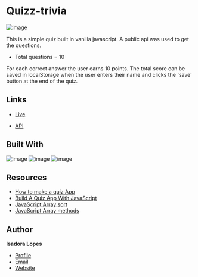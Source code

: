 # Quizz-trivia

![image](https://user-images.githubusercontent.com/80006401/134565499-8adc7ff8-1c70-4e9d-bb23-3ffbedff78b6.png)

This is a simple quiz built in vanilla javascript. A public api was used to get the questions.

- Total questions = 10

For each correct answer the user earns 10 points. The total score can be saved in 
localStorage when the user enters their name and clicks the 'save' button at the end of the quiz.

## Links

- [Live](https://quiz-trivia-test.netlify.app/)

- [API](https://opentdb.com/api_config.php)


## Built With

![image](https://img.shields.io/badge/HTML-239120?style=for-the-badge&logo=html5&logoColor=white)
![image](https://img.shields.io/badge/CSS-239120?&style=for-the-badge&logo=css3&logoColor=white)
![image](https://img.shields.io/badge/JavaScript-323330?style=for-the-badge&logo=javascript&logoColor=F7DF1E)

## Resources

- [How to make a quiz App](https://www.youtube.com/watch?v=f4fB9Xg2JEY)
- [Build A Quiz App With JavaScript](https://www.youtube.com/watch?v=riDzcEQbX6k)
- [JavaScript Array sort](https://www.w3schools.com/js/js_array_sort.asp)
- [JavaScript Array methods](https://www.w3schools.com/js/js_array_methods.asp)

## Author

**Isadora Lopes**

- [Profile](https://github.com/Isadora96)
- [Email](mailto:isadora.c.lopes@gmail.com)
- [Website](https://isadora96.github.io/portfolio-dev-isa/)

